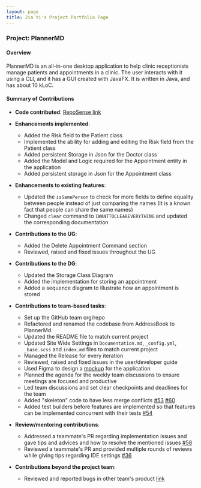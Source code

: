 ```yaml
---
layout: page
title: Jia Yi's Project Portfolio Page
---
```


### Project: PlannerMD

#### Overview
PlannerMD is an all-in-one desktop application to help clinic receptionists manage patients and appointments in a clinic. The user interacts with it using a CLI, and it has a GUI created with JavaFX. It is written in Java, and has about 10 kLoC.

#### Summary of Contributions

* **Code contributed**: [RepoSense link](https://nus-cs2103-ay2122s1.github.io/tp-dashboard/?search=jiayi1129&sort=groupTitle&sortWithin=title&timeframe=commit&mergegroup=&groupSelect=groupByRepos&breakdown=true&checkedFileTypes=docs~functional-code~test-code~other&since=2021-09-17&tabOpen=true&tabType=authorship&tabAuthor=jiayi1129&tabRepo=AY2122S1-CS2103T-T11-3%2Ftp%5Bmaster%5D&authorshipIsMergeGroup=false&authorshipFileTypes=docs~functional-code~test-code~other&authorshipIsBinaryFileTypeChecked=false)

* **Enhancements implemented**:
  * Added the Risk field to the Patient class
  * Implemented the ability for adding and editing the Risk field from the Patient class
  * Added persistent Storage in Json for the Doctor class
  * Added the Model and Logic required for the Appointment entity in the application
  * Added persistent storage in Json for the Appointment class

* **Enhancements to existing features**:
  * Updated the `isSamePerson` to check for more fields to define equality between people instead of just comparing the names (It is a known fact that people can share the same names)
  * Changed `clear` command to `IWANTTOCLEAREVERYTHING` and updated the corresponding documentation

* **Contributions to the UG**:
  * Added the Delete Appointment Command section
  * Reviewed, raised and fixed issues throughout the UG

* **Contributions to the DG**:
  * Updated the Storage Class Diagram
  * Added the implementation for storing an appointment
  * Added a sequence diagram to illustrate how an appointment is stored
  
* **Contributions to team-based tasks**:
  * Set up the GitHub team org/repo
  * Refactored and renamed the codebase from AddressBook to PlannerMd
  * Updated the README file to match current project
  * Updated Site Wide Settings in `Documentation.md`, `_config.yml`, `_base.scss` and `index.md` files to match current project
  * Managed the Release for every iteration
  * Reviewed, raised and fixed issues in the user/developer guide
  * Used Figma to design a [mockup](https://www.figma.com/file/LA0OQ6FUXr87X3lZMcs15E/CS2103T-tP?node-id=0%3A1) for the application
  * Planned the agenda for the weekly team discussions to ensure meetings are focused and productive
  * Led team discussions and set clear checkpoints and deadlines for the team
  * Added "skeleton" code to have less merge conflicts [#53](https://github.com/AY2122S1-CS2103T-T11-3/tp/pull/53) [#60](https://github.com/AY2122S1-CS2103T-T11-3/tp/pull/60)
  * Added test builders before features are implemented so that features can be implemented concurrent with their tests [#54](https://github.com/AY2122S1-CS2103T-T11-3/tp/pull/54)

* **Review/mentoring contributions**:
  * Addressed a teammate's PR regarding implementation issues and gave tips and advices and how to resolve the mentioned issues [#58](https://github.com/AY2122S1-CS2103T-T11-3/tp/pull/58#issuecomment-937614694)
  * Reviewed a teammate's PR and provided multiple rounds of reviews while giving tips regarding IDE settings [#36](https://github.com/AY2122S1-CS2103T-T11-3/tp/pull/36)

* **Contributions beyond the project team**:
  * Reviewed and reported bugs in other team's product [link](https://github.com/jiayi1129/ped/issues)
  
